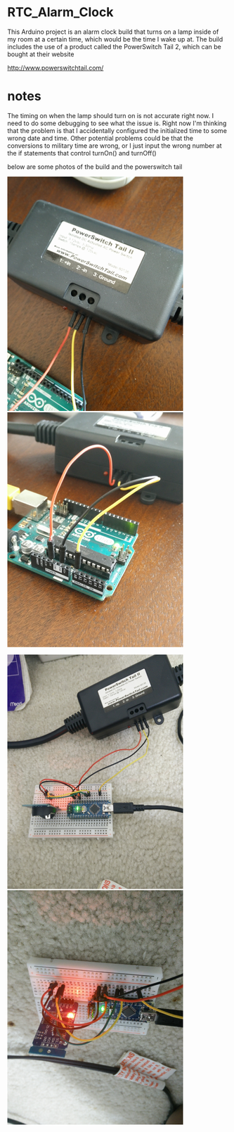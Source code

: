 # RTC_Alarm_Clock
This Arduino project is an alarm clock build that turns on a lamp inside of my room at a certain time, which would be the time I wake up at. The build includes the use of a product called the PowerSwitch Tail 2, which can be bought at their website

http://www.powerswitchtail.com/

# notes
The timing on when the lamp should turn on is not accurate right now. I need to do some debugging to see what the issue is. Right now I'm thinking that the problem is that I accidentally configured the initialized time to some wrong date and time.
Other potential problems could be that the conversions to military time are wrong, or I just input the wrong number at the if statements that control turnOn() and turnOff()

below are some photos of the build and the powerswitch tail

<p float="left">
  <img src = "images/image1.jpg" width = "400">
  <img src = "images/image2.jpg" width = "400">
</p>
<p float="left">
<img src = "images/image3.jpg" width = "400">
<img src = "images/image4.jpg" width = "400">
</p>
